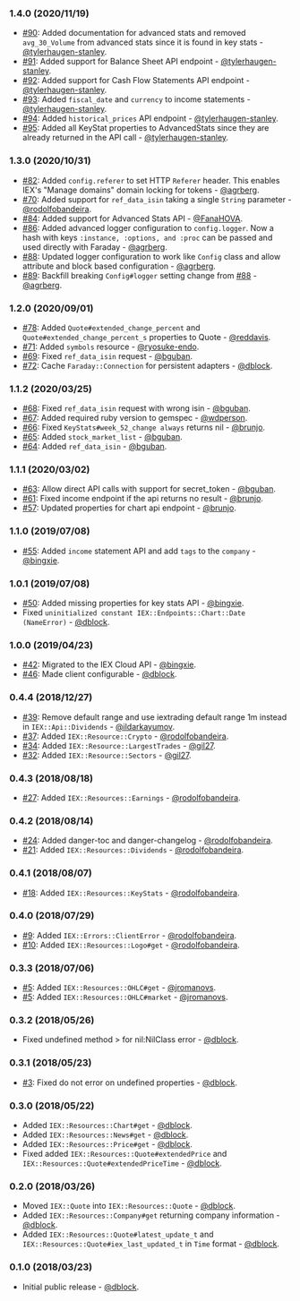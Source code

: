 ### 1.4.0 (2020/11/19)
* [#90](https://github.com/dblock/iex-ruby-client/pull/90): Added documentation for advanced stats and removed `avg_30_Volume` from advanced stats since it is found in key stats - [@tylerhaugen-stanley](https://github.com/tylerhaugen-stanley).
* [#91](https://github.com/dblock/iex-ruby-client/pull/91): Added support for Balance Sheet API endpoint - [@tylerhaugen-stanley](https://github.com/tylerhaugen-stanley).
* [#92](https://github.com/dblock/iex-ruby-client/pull/92): Added support for Cash Flow Statements API endpoint - [@tylerhaugen-stanley](https://github.com/tylerhaugen-stanley).
* [#93](https://github.com/dblock/iex-ruby-client/pull/93): Added `fiscal_date` and `currency` to income statements - [@tylerhaugen-stanley](https://github.com/tylerhaugen-stanley).
* [#94](https://github.com/dblock/iex-ruby-client/pull/94): Added `historical_prices` API endpoint - [@tylerhaugen-stanley](https://github.com/tylerhaugen-stanley).
* [#95](https://github.com/dblock/iex-ruby-client/pull/95): Added all KeyStat properties to AdvancedStats since they are already returned in the API call - [@tylerhaugen-stanley](https://github.com/tylerhaugen-stanley).

### 1.3.0 (2020/10/31)

* [#82](https://github.com/dblock/iex-ruby-client/pull/82): Added `config.referer` to set HTTP `Referer` header. This enables IEX's "Manage domains" domain locking for tokens - [@agrberg](https://github.com/agrberg).
* [#70](https://github.com/dblock/iex-ruby-client/pull/70): Added support for `ref_data_isin` taking a single `String` parameter - [@rodolfobandeira](https://github.com/rodolfobandeira).
* [#84](https://github.com/dblock/iex-ruby-client/pull/84): Added support for Advanced Stats API - [@FanaHOVA](https://github.com/fanahova).
* [#86](https://github.com/dblock/iex-ruby-client/issues/86): Added advanced logger configuration to `config.logger`. Now a hash with keys `:instance, :options, and :proc` can be passed and used directly with Faraday - [@agrberg](https://github.com/agrberg).
* [#88](https://github.com/dblock/iex-ruby-client/pull/88): Updated logger configuration to work like `Config` class and allow attribute and block based configuration - [@agrberg](https://github.com/agrberg).
* [#89](https://github.com/dblock/iex-ruby-client/pull/89): Backfill breaking `Config#logger` setting change from [#88](https://github.com/dblock/iex-ruby-client/pull/88) - [@agrberg](https://github.com/agrberg).

### 1.2.0 (2020/09/01)

* [#78](https://github.com/dblock/iex-ruby-client/pull/78): Added `Quote#extended_change_percent` and `Quote#extended_change_percent_s` properties to Quote - [@reddavis](https://github.com/reddavis).
* [#71](https://github.com/dblock/iex-ruby-client/pull/71): Added `symbols` resource - [@ryosuke-endo](https://github.com/ryosuke-endo).
* [#69](https://github.com/dblock/iex-ruby-client/pull/69): Fixed `ref_data_isin` request - [@bguban](https://github.com/bguban).
* [#72](https://github.com/dblock/iex-ruby-client/pull/72): Cache `Faraday::Connection` for persistent adapters - [@dblock](https://github.com/dblock).

### 1.1.2 (2020/03/25)

* [#68](https://github.com/dblock/iex-ruby-client/pull/68): Fixed `ref_data_isin` request with wrong isin - [@bguban](https://github.com/bguban).
* [#67](https://github.com/dblock/iex-ruby-client/pull/67): Added required ruby version to gemspec - [@wdperson](https://github.com/wdperson).
* [#66](https://github.com/dblock/iex-ruby-client/pull/66): Fixed `KeyStats#week_52_change always` returns nil - [@brunjo](https://github.com/brunjo).
* [#65](https://github.com/dblock/iex-ruby-client/pull/65): Added `stock_market_list` - [@bguban](https://github.com/bguban).
* [#64](https://github.com/dblock/iex-ruby-client/pull/64): Added `ref_data_isin` - [@bguban](https://github.com/bguban).

### 1.1.1 (2020/03/02)

* [#63](https://github.com/dblock/iex-ruby-client/pull/63): Allow direct API calls with support for secret_token - [@bguban](https://github.com/bguban).
* [#61](https://github.com/dblock/iex-ruby-client/pull/61): Fixed income endpoint if the api returns no result - [@brunjo](https://github.com/brunjo).
* [#57](https://github.com/dblock/iex-ruby-client/pull/57): Updated properties for chart api endpoint - [@brunjo](https://github.com/brunjo).

### 1.1.0 (2019/07/08)

* [#55](https://github.com/dblock/iex-ruby-client/pull/55): Added `income` statement API and add `tags` to the `company` - [@bingxie](https://github.com/bingxie).

### 1.0.1 (2019/07/08)

* [#50](https://github.com/dblock/iex-ruby-client/pull/50): Added missing properties for key stats API - [@bingxie](https://github.com/bingxie).
* Fixed `uninitialized constant IEX::Endpoints::Chart::Date (NameError)` - [@dblock](https://github.com/dblock).

### 1.0.0 (2019/04/23)

* [#42](https://github.com/dblock/iex-ruby-client/pull/42): Migrated to the IEX Cloud API - [@bingxie](https://github.com/bingxie).
* [#46](https://github.com/dblock/iex-ruby-client/pull/46): Made client configurable - [@dblock](https://github.com/dblock).

### 0.4.4 (2018/12/27)

* [#39](https://github.com/dblock/iex-ruby-client/pull/39): Remove default range and use iextrading default range 1m instead in `IEX::Api::Dividends` - [@ildarkayumov](https://github.com/ildarkayumov).
* [#37](https://github.com/dblock/iex-ruby-client/pull/37): Added `IEX::Resource::Crypto` - [@rodolfobandeira](https://github.com/rodolfobandeira).
* [#34](https://github.com/dblock/iex-ruby-client/pull/34): Added `IEX::Resource::LargestTrades` - [@gil27](https://github.com/gil27).
* [#32](https://github.com/dblock/iex-ruby-client/pull/32): Added `IEX::Resource::Sectors` - [@gil27](https://github.com/gil27).

### 0.4.3 (2018/08/18)

* [#27](https://github.com/dblock/iex-ruby-client/pull/27): Added `IEX::Resources::Earnings` - [@rodolfobandeira](https://github.com/rodolfobandeira).

### 0.4.2 (2018/08/14)

* [#24](https://github.com/dblock/iex-ruby-client/pull/24): Added danger-toc and danger-changelog - [@rodolfobandeira](https://github.com/rodolfobandeira).
* [#21](https://github.com/dblock/iex-ruby-client/pull/21): Added `IEX::Resources::Dividends` - [@rodolfobandeira](https://github.com/rodolfobandeira).

### 0.4.1 (2018/08/07)

* [#18](https://github.com/dblock/iex-ruby-client/pull/18): Added `IEX::Resources::KeyStats` - [@rodolfobandeira](https://github.com/rodolfobandeira).

### 0.4.0 (2018/07/29)

* [#9](https://github.com/dblock/iex-ruby-client/pull/9): Added `IEX::Errors::ClientError` - [@rodolfobandeira](https://github.com/rodolfobandeira).
* [#10](https://github.com/dblock/iex-ruby-client/pull/10): Added `IEX::Resources::Logo#get` - [@rodolfobandeira](https://github.com/rodolfobandeira).

### 0.3.3 (2018/07/06)

* [#5](https://github.com/dblock/iex-ruby-client/pull/5): Added `IEX::Resources::OHLC#get` - [@jromanovs](https://github.com/jromanovs).
* [#5](https://github.com/dblock/iex-ruby-client/pull/5): Added `IEX::Resources::OHLC#market` - [@jromanovs](https://github.com/jromanovs).

### 0.3.2 (2018/05/26)

* Fixed undefined method > for nil:NilClass error - [@dblock](https://github.com/dblock).

### 0.3.1 (2018/05/23)

* [#3](https://github.com/dblock/iex-ruby-client/issues/3): Fixed do not error on undefined properties - [@dblock](https://github.com/dblock).

### 0.3.0 (2018/05/22)

* Added `IEX::Resources::Chart#get` - [@dblock](https://github.com/dblock).
* Added `IEX::Resources::News#get` - [@dblock](https://github.com/dblock).
* Added `IEX::Resources::Price#get` - [@dblock](https://github.com/dblock).
* Fixed added `IEX::Resources::Quote#extendedPrice` and `IEX::Resources::Quote#extendedPriceTime` - [@dblock](https://github.com/dblock).

### 0.2.0 (2018/03/26)

* Moved `IEX::Quote` into `IEX::Resources::Quote` - [@dblock](https://github.com/dblock).
* Added `IEX::Resources::Company#get` returning company information - [@dblock](https://github.com/dblock).
* Added `IEX::Resources::Quote#latest_update_t` and `IEX::Resources::Quote#iex_last_updated_t` in `Time` format - [@dblock](https://github.com/dblock).

### 0.1.0 (2018/03/23)

* Initial public release - [@dblock](https://github.com/dblock).
